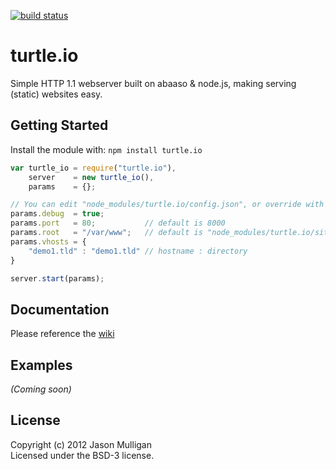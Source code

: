 [![build status](https://secure.travis-ci.org/avoidwork/turtle.io.png)](http://travis-ci.org/avoidwork/turtle.io)
# turtle.io

Simple HTTP 1.1 webserver built on abaaso & node.js, making serving (static) websites easy.

## Getting Started
Install the module with: `npm install turtle.io`

```javascript
var turtle_io = require("turtle.io"),
    server    = new turtle_io(),
    params    = {};

// You can edit "node_modules/turtle.io/config.json", or override with an arguments Object
params.debug  = true;
params.port   = 80;           // default is 8000
params.root   = "/var/www";   // default is "node_modules/turtle.io/sites"
params.vhosts = {
	"demo1.tld" : "demo1.tld" // hostname : directory
}

server.start(params);
```

## Documentation
Please reference the [wiki](https://github.com/avoidwork/turtle.io/wiki)

## Examples
_(Coming soon)_

## License
Copyright (c) 2012 Jason Mulligan  
Licensed under the BSD-3 license.
